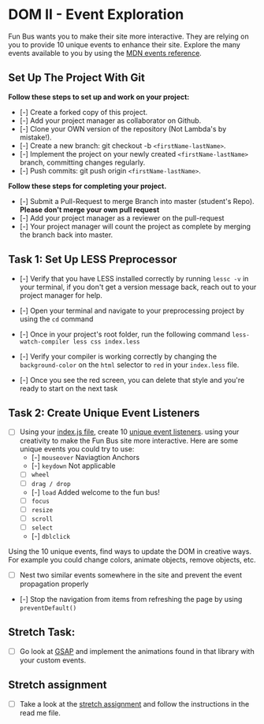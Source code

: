 # DOM II - Event Exploration

Fun Bus wants you to make their site more interactive. They are relying on you to provide 10 unique events to enhance their site. Explore the many events available to you by using the [MDN events reference](https://developer.mozilla.org/en-US/docs/Web/Events).

## Set Up The Project With Git

**Follow these steps to set up and work on your project:**

* [-] Create a forked copy of this project.
* [-] Add your project manager as collaborator on Github.
* [-] Clone your OWN version of the repository (Not Lambda's by mistake!).
* [-] Create a new branch: git checkout -b `<firstName-lastName>`.
* [-] Implement the project on your newly created `<firstName-lastName>` branch, committing changes regularly.
* [-] Push commits: git push origin `<firstName-lastName>`.

**Follow these steps for completing your project.**

* [-] Submit a Pull-Request to merge <firstName-lastName> Branch into master (student's  Repo). **Please don't merge your own pull request**
* [-] Add your project manager as a reviewer on the pull-request
* [-] Your project manager will count the project as complete by merging the branch back into master.

## Task 1: Set Up LESS Preprocessor

* [-] Verify that you have LESS installed correctly by running `lessc -v` in your terminal, if you don't get a version message back, reach out to your project manager for help.

* [-] Open your terminal and navigate to your preprocessing project by using the `cd` command

* [-] Once in your project's root folder, run the following command `less-watch-compiler less css index.less`

* [-] Verify your compiler is working correctly by changing the `background-color` on the `html` selector to `red` in your `index.less` file.

* [-] Once you see the red screen, you can delete that style and you're ready to start on the next task

## Task 2: Create Unique Event Listeners

* [ ] Using your [index.js file](js/index.js), create 10 [unique event listeners](https://developer.mozilla.org/en-US/docs/Web/Events). using your creativity to make the Fun Bus site more interactive.  Here are some unique events you could try to use: 
	* [-] `mouseover` Naviagtion Anchors
	* [-] `keydown` Not applicable
	* [ ] `wheel`
	* [ ] `drag / drop`
	* [-] `load` Added welcome to the fun bus!
	* [ ] `focus`
	* [ ] `resize`
	* [ ] `scroll`
	* [ ] `select`
	* [-] `dblclick`

Using the 10 unique events, find ways to update the DOM in creative ways. For example you could change colors, animate objects, remove objects, etc.

* [ ] Nest two similar events somewhere in the site and prevent the event propagation properly
* [-] Stop the navigation from items from refreshing the page by using `preventDefault()`

## Stretch Task:

* [ ] Go look at [GSAP](https://greensock.com/) and implement the animations found in that library with your custom events.

## Stretch assignment

* [ ] Take a look at the [stretch assignment](stretch-assignment) and follow the instructions in the read me file.